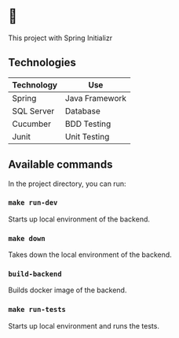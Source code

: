 # 👦

This project with Spring Initializr

## Technologies

| Technology      | Use                  |
| --------------- | -------------------- |
| Spring        | Java Framework       |
| SQL Server        | Database        |
| Cucumber        | BDD Testing          |
| Junit        | Unit Testing          |

## Available commands

In the project directory, you can run:

### `make run-dev`

Starts up local environment of the backend.

### `make down`

Takes down the local environment of the backend.

### `build-backend`

Builds docker image of the backend.

### `make run-tests`

Starts up local environment and runs the tests.


